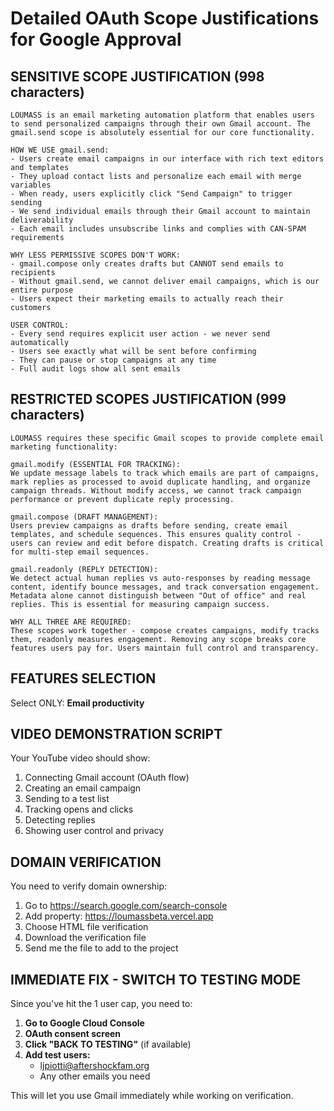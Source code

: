 # Detailed OAuth Scope Justifications for Google Approval

## SENSITIVE SCOPE JUSTIFICATION (998 characters)
```
LOUMASS is an email marketing automation platform that enables users to send personalized campaigns through their own Gmail account. The gmail.send scope is absolutely essential for our core functionality.

HOW WE USE gmail.send:
- Users create email campaigns in our interface with rich text editors and templates
- They upload contact lists and personalize each email with merge variables
- When ready, users explicitly click "Send Campaign" to trigger sending
- We send individual emails through their Gmail account to maintain deliverability
- Each email includes unsubscribe links and complies with CAN-SPAM requirements

WHY LESS PERMISSIVE SCOPES DON'T WORK:
- gmail.compose only creates drafts but CANNOT send emails to recipients
- Without gmail.send, we cannot deliver email campaigns, which is our entire purpose
- Users expect their marketing emails to actually reach their customers

USER CONTROL:
- Every send requires explicit user action - we never send automatically
- Users see exactly what will be sent before confirming
- They can pause or stop campaigns at any time
- Full audit logs show all sent emails
```

## RESTRICTED SCOPES JUSTIFICATION (999 characters)
```
LOUMASS requires these specific Gmail scopes to provide complete email marketing functionality:

gmail.modify (ESSENTIAL FOR TRACKING):
We update message labels to track which emails are part of campaigns, mark replies as processed to avoid duplicate handling, and organize campaign threads. Without modify access, we cannot track campaign performance or prevent duplicate reply processing.

gmail.compose (DRAFT MANAGEMENT):
Users preview campaigns as drafts before sending, create email templates, and schedule sequences. This ensures quality control - users can review and edit before dispatch. Creating drafts is critical for multi-step email sequences.

gmail.readonly (REPLY DETECTION):
We detect actual human replies vs auto-responses by reading message content, identify bounce messages, and track conversation engagement. Metadata alone cannot distinguish between "Out of office" and real replies. This is essential for measuring campaign success.

WHY ALL THREE ARE REQUIRED:
These scopes work together - compose creates campaigns, modify tracks them, readonly measures engagement. Removing any scope breaks core features users pay for. Users maintain full control and transparency.
```

## FEATURES SELECTION
Select ONLY: **Email productivity**

## VIDEO DEMONSTRATION SCRIPT
Your YouTube video should show:
1. Connecting Gmail account (OAuth flow)
2. Creating an email campaign
3. Sending to a test list
4. Tracking opens and clicks
5. Detecting replies
6. Showing user control and privacy

## DOMAIN VERIFICATION
You need to verify domain ownership:
1. Go to https://search.google.com/search-console
2. Add property: https://loumassbeta.vercel.app
3. Choose HTML file verification
4. Download the verification file
5. Send me the file to add to the project

## IMMEDIATE FIX - SWITCH TO TESTING MODE

Since you've hit the 1 user cap, you need to:

1. **Go to Google Cloud Console**
2. **OAuth consent screen**
3. **Click "BACK TO TESTING"** (if available)
4. **Add test users:**
   - ljpiotti@aftershockfam.org
   - Any other emails you need

This will let you use Gmail immediately while working on verification.